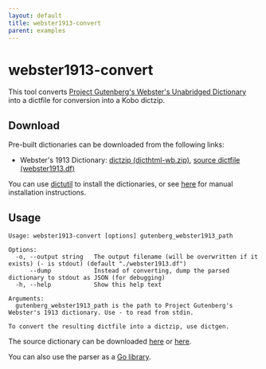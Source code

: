```yaml
---
layout: default
title: webster1913-convert
parent: examples
---
```


# webster1913-convert
This tool converts [Project Gutenberg's Webster's Unabridged Dictionary](http://www.gutenberg.org/ebooks/29765.txt.utf-8) into a dictfile for conversion into a Kobo dictzip.

## Download
Pre-built dictionaries can be downloaded from the following links:
- Webster's 1913 Dictionary: [dictzip (dicthtml-wb.zip)](https://ci.appveyor.com/api/projects/pgaskin/dictutil/artifacts/webster1913/dicthtml-wb.zip?branch=master&all=false&pr=false), [source dictfile (webster1913.df)](https://ci.appveyor.com/api/projects/pgaskin/dictutil/artifacts/webster1913/webster1913.df?branch=master&all=false&pr=false)

You can use [dictutil](../dictutil/install.html) to install the dictionaries, or see [here](../dicthtml/install.html) for manual installation instructions.

## Usage

```
Usage: webster1913-convert [options] gutenberg_webster1913_path

Options:
  -o, --output string   The output filename (will be overwritten if it exists) (- is stdout) (default "./webster1913.df")
      --dump            Instead of converting, dump the parsed dictionary to stdout as JSON (for debugging)
  -h, --help            Show this help text

Arguments:
  gutenberg_webster1913_path is the path to Project Gutenberg's Webster's 1913 dictionary. Use - to read from stdin.

To convert the resulting dictfile into a dictzip, use dictgen.
```

The source dictionary can be downloaded [here](http://www.gutenberg.org/ebooks/29765.txt.utf-8) or [here](https://github.com/geek1011/dictserver/raw/master/data/dictionary.txt).

You can also use the parser as a [Go library](https://pkg.go.dev/github.com/geek1011/dictutil/examples/webster1913-convert/webster1913).
